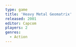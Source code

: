 ```yaml
---
type: game
title: 'Heavy Metal Geomatrix'
released: 2001
editor: Capcom
players: 2
genres:
  - Action
---
```

